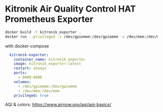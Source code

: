 # Kitronik Air Quality Control HAT Prometheus Exporter

```bash
docker build -t kitronik_exporter .
docker run --privileged -v /dev/gpiomem:/dev/gpiomem -v /dev/mem:/dev/mem -p 8000:8000 kitronik_exporter
```

with docker-compose
```yaml
  kitronik-exporter:
    container_name: kitronik_exporter
    image: kitronik_exporter:latest
    restart: always
    ports:
      - 8000:8000
    volumes:
      - /dev/gpiomem:/dev/gpiomem
      - /dev/mem:/dev/mem
    privileged: true
```

AQI & colors: https://www.airnow.gov/aqi/aqi-basics/
